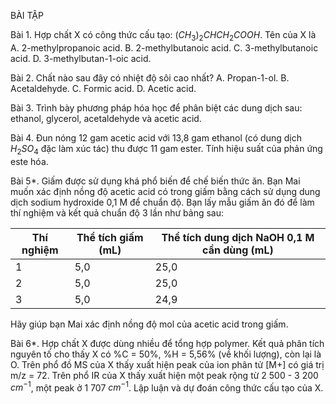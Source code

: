 BÀI TẬP

Bài 1. Hợp chất X có công thức cấu tạo: $(CH_3)_2CHCH_2COOH$. Tên của X là
A. 2-methylpropanoic acid.     B. 2-methylbutanoic acid.
C. 3-methylbutanoic acid.      D. 3-methylbutan-1-oic acid.

Bài 2. Chất nào sau đây có nhiệt độ sôi cao nhất?
A. Propan-1-ol.                B. Acetaldehyde.
C. Formic acid.                D. Acetic acid.

Bài 3. Trình bày phương pháp hóa học để phân biệt các dung dịch sau: ethanol, glycerol, acetaldehyde và acetic acid.

Bài 4. Đun nóng 12 gam acetic acid với 13,8 gam ethanol (có dung dịch $H_2SO_4$ đặc làm xúc tác) thu được 11 gam ester. Tính hiệu suất của phản ứng este hóa.

Bài 5*. Giấm được sử dụng khá phổ biến để chế biến thức ăn. Bạn Mai muốn xác định nồng độ acetic acid có trong giấm bằng cách sử dụng dung dịch sodium hydroxide 0,1 M để chuẩn độ. Bạn lấy mẫu giấm ăn đó để làm thí nghiệm và kết quả chuẩn độ 3 lần như bảng sau:

Thí nghiệm | Thể tích giấm (mL) | Thể tích dung dịch NaOH 0,1 M cần dùng (mL)
------------|--------------------|-----------------------------------------
1           | 5,0                | 25,0
2           | 5,0                | 25,0
3           | 5,0                | 24,9

Hãy giúp bạn Mai xác định nồng độ mol của acetic acid trong giấm.

Bài 6*. Hợp chất X được dùng nhiều để tổng hợp polymer. Kết quả phân tích nguyên tố cho thấy X có %C = 50%, %H = 5,56% (về khối lượng), còn lại là O. Trên phổ đồ MS của X thấy xuất hiện peak của ion phân tử [M+] có giá trị m/z = 72. Trên phổ IR của X thấy xuất hiện một peak rộng từ 2 500 - 3 200 $cm^{-1}$, một peak ở 1 707 $cm^{-1}$. Lập luận và dự đoán công thức cấu tạo của X.